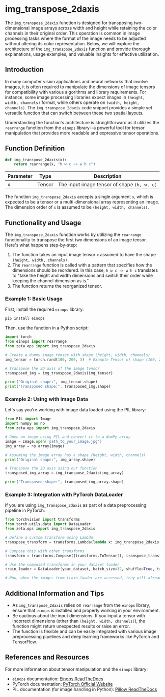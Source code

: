 # img_transpose_2daxis

The `img_transpose_2daxis` function is designed for transposing two-dimensional image arrays across width and height while retaining the color channels in their original order. This operation is common in image processing tasks where the format of the image needs to be adjusted without altering its color representation. Below, we will explore the architecture of the `img_transpose_2daxis` function and provide thorough explanations, usage examples, and valuable insights for effective utilization.

## Introduction

In many computer vision applications and neural networks that involve images, it is often required to manipulate the dimensions of image tensors for compatibility with various algorithms and library requirements. For instance, some image processing libraries expect images in `(height, width, channels)` format, while others operate on `(width, height, channels)`. The `img_transpose_2daxis` code snippet provides a simple yet versatile function that can switch between these two spatial layouts.

Understanding the function's architecture is straightforward as it utilizes the `rearrange` function from the `einops` library--a powerful tool for tensor manipulation that provides more readable and expressive tensor operations.

## Function Definition

```python
def img_transpose_2daxis(x):
    return rearrange(x, "h w c -> w h c")
```

| Parameter | Type  | Description                               |
|-----------|-------|-------------------------------------------|
| x         | Tensor | The input image tensor of shape `(h, w, c)` |

The function `img_transpose_2daxis` accepts a single argument `x`, which is expected to be a tensor or a multi-dimensional array representing an image. The dimension order of `x` is assumed to be `(height, width, channels)`.

## Functionality and Usage

The `img_transpose_2daxis` function works by utilizing the `rearrange` functionality to transpose the first two dimensions of an image tensor. Here's what happens step-by-step:

1. The function takes an input image tensor `x` assumed to have the shape `(height, width, channels)`.
2. The `rearrange` function is called with a pattern that specifies how the dimensions should be reordered. In this case, `h w c -> w h c` translates to "take the height and width dimensions and switch their order while keeping the channel dimension as is."
3. The function returns the reorganized tensor.

### Example 1: Basic Usage

First, install the required `einops` library:

```bash
pip install einops
```

Then, use the function in a Python script:

```python
import torch
from einops import rearrange
from zeta.ops import img_transpose_2daxis

# Create a dummy image tensor with shape (height, width, channels)
img_tensor = torch.rand(100, 200, 3)  # Example Tensor of shape (100, 200, 3)

# Transpose the 2D axis of the image tensor
transposed_img = img_transpose_2daxis(img_tensor)

print("Original shape:", img_tensor.shape) 
print("Transposed shape:", transposed_img.shape)
```

### Example 2: Using with Image Data

Let's say you're working with image data loaded using the PIL library:

```python
from PIL import Image
import numpy as np
from zeta.ops import img_transpose_2daxis

# Open an image using PIL and convert it to a NumPy array
image = Image.open('path_to_your_image.jpg')
img_array = np.array(image)

# Assuming the image array has a shape (height, width, channels)
print("Original shape:", img_array.shape) 

# Transpose the 2D axis using our function
transposed_img_array = img_transpose_2daxis(img_array)

print("Transposed shape:", transposed_img_array.shape)
```

### Example 3: Integration with PyTorch DataLoader

If you are using `img_transpose_2daxis` as part of a data preprocessing pipeline in PyTorch:

```python
from torchvision import transforms
from torch.utils.data import DataLoader
from zeta.ops import img_transpose_2daxis

# Define a custom transform using Lambda
transpose_transform = transforms.Lambda(lambda x: img_transpose_2daxis(x))

# Compose this with other transforms
transform = transforms.Compose([transforms.ToTensor(), transpose_transform])

# Use the composed transforms in your dataset loader
train_loader = DataLoader(your_dataset, batch_size=32, shuffle=True, transform=transform)

# Now, when the images from train_loader are accessed, they will already be transposed
```

## Additional Information and Tips

- As `img_transpose_2daxis` relies on `rearrange` from the `einops` library, ensure that `einops` is installed and properly working in your environment.
- Be cautious about the input dimensions. If you input a tensor with incorrect dimensions (other than `(height, width, channels)`), the function might return unexpected results or raise an error.
- The function is flexible and can be easily integrated with various image preprocessing pipelines and deep learning frameworks like PyTorch and TensorFlow.

## References and Resources

For more information about tensor manipulation and the `einops` library:

- `einops` documentation: [Einops ReadTheDocs](https://einops.rocks/)
- PyTorch documentation: [PyTorch Official Website](https://pytorch.org/docs/stable/index.html)
- PIL documentation (for image handling in Python): [Pillow ReadTheDocs](https://pillow.readthedocs.io/en/stable/index.html)
